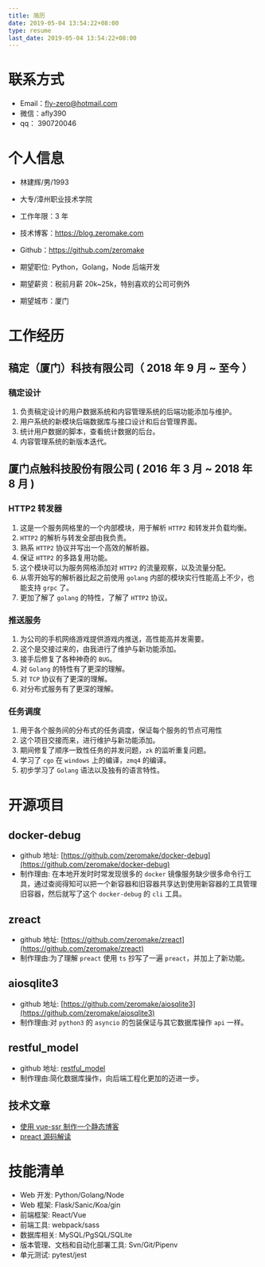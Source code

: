 ```yaml
---
title: 简历
date: 2019-05-04 13:54:22+08:00
type: resume
last_date: 2019-05-04 13:54:22+08:00
---
```


# 联系方式

-   Email：fly-zero@hotmail.com
-   微信：afly390
-   qq： 390720046

# 个人信息

-   林建辉/男/1993
-   大专/漳州职业技术学院
-   工作年限：3 年
-   技术博客：https://blog.zeromake.com
-   Github：https://github.com/zeromake

-   期望职位: Python，Golang，Node 后端开发
-   期望薪资：税前月薪 20k~25k，特别喜欢的公司可例外
-   期望城市：厦门

# 工作经历

## 稿定（厦门）科技有限公司（ 2018 年 9 月 ~ 至今 ）

### 稿定设计

1. 负责稿定设计的用户数据系统和内容管理系统的后端功能添加与维护。
2. 用户系统的新模块后端数据库与接口设计和后台管理界面。
3. 统计用户数据的脚本，查看统计数据的后台。
4. 内容管理系统的新版本迭代。

## 厦门点触科技股份有限公司 ( 2016 年 3 月 ~ 2018 年 8 月 )

### HTTP2 转发器

1. 这是一个服务网格里的一个内部模块，用于解析 `HTTP2` 和转发并负载均衡。
2. `HTTP2` 的解析与转发全部由我负责。
3. 熟系 `HTTP2` 协议并写出一个高效的解析器。
4. 保证 `HTTP2` 的多路复用功能。
5. 这个模块可以为服务网格添加对 `HTTP2` 的流量观察，以及流量分配。
6. 从零开始写的解析器比起之前使用 `golang` 内部的模块实行性能高上不少，也能支持 `grpc` 了。
7. 更加了解了 `golang` 的特性，了解了 `HTTP2` 协议。

### 推送服务

1. 为公司的手机网络游戏提供游戏内推送，高性能高并发需要。
2. 这个是交接过来的，由我进行了维护与新功能添加。
3. 接手后修复了各种神奇的 `BUG`。
4. 对 `Golang` 的特性有了更深的理解。
5. 对 `TCP` 协议有了更深的理解。
6. 对分布式服务有了更深的理解。

### 任务调度

1. 用于各个服务间的分布式的任务调度，保证每个服务的节点可用性
2. 这个项目交接而来，进行维护与新功能添加。
3. 期间修复了顺序一致性任务的并发问题，`zk` 的监听重复问题。
4. 学习了 `cgo` 在 `windows` 上的编译，`zmq4` 的编译。
5. 初步学习了 `Golang` 语法以及独有的语言特性。

# 开源项目

## docker-debug

-   github 地址: [https://github.com/zeromake/docker-debug](https://github.com/zeromake/docker-debug)
-   制作理由: 在本地开发时时常发现很多的 `docker` 镜像服务缺少很多命令行工具，通过查阅得知可以把一个新容器和旧容器共享达到使用新容器的工具管理旧容器，然后就写了这个 `docker-debug` 的 `cli` 工具。

## zreact

-   github 地址: [https://github.com/zeromake/zreact](https://github.com/zeromake/zreact)
-   制作理由:为了理解 `preact` 使用 `ts` 抄写了一遍 `preact`，并加上了新功能。

## aiosqlite3

-   github 地址: [https://github.com/zeromake/aiosqlite3](https://github.com/zeromake/aiosqlite3)
-   制作理由:对 `python3` 的 `asyncio` 的包装保证与其它数据库操作 `api` 一样。

## restful_model

-   github 地址: [restful_model](https://github.com/zeromake/restful_model)
-   制作理由:简化数据库操作，向后端工程化更加的迈进一步。

## 技术文章

-   [使用 vue-ssr 制作一个静态博客](https://segmentfault.com/a/1190000010045339)
-   [preact 源码解读](https://segmentfault.com/a/1190000010337622)

# 技能清单

-   Web 开发: Python/Golang/Node
-   Web 框架: Flask/Sanic/Koa/gin
-   前端框架: React/Vue
-   前端工具: webpack/sass
-   数据库相关: MySQL/PgSQL/SQLite
-   版本管理、文档和自动化部署工具: Svn/Git/Pipenv
-   单元测试: pytest/jest
